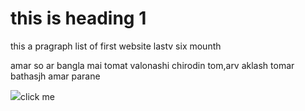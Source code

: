 <!DOCTYPE html>
<html lang="en">
<head>
    <meta charset="UTF-8">
    <meta http-equiv="X-UA-Compatible" content="IE=edge">
    <meta name="viewport" content="width=device-width, initial-scale=1.0">
    <title>Document</title>
    <link rel="shortcut icon" href="New folder/flower.jpg" type="image/x-icon">
    <link rel="shtylesheet" href="style.css" type="text/css">
</head>
<body>
    <h1>this is heading 1</h1>
    <P class="c1">this a pragraph list of first website lastv  six mounth </P>
    <p>amar so ar bangla mai tomat valonashi  chirodin tom,arv aklash tomar bathasjh amar parane </p>
    <img src="New folder/flower.jpg"
    <a href="google.com">click me</a>
    
</body>
</html>